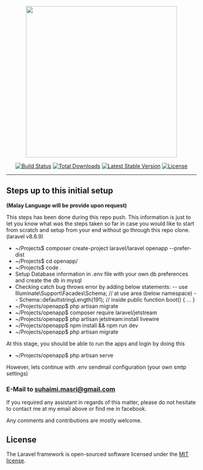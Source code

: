 <p align="center"><a href="https://laravel.com" target="_blank"><img src="https://raw.githubusercontent.com/laravel/art/master/logo-lockup/5%20SVG/2%20CMYK/1%20Full%20Color/laravel-logolockup-cmyk-red.svg" width="400"></a></p>

<p align="center">
<a href="https://travis-ci.org/laravel/framework"><img src="https://travis-ci.org/laravel/framework.svg" alt="Build Status"></a>
<a href="https://packagist.org/packages/laravel/framework"><img src="https://img.shields.io/packagist/dt/laravel/framework" alt="Total Downloads"></a>
<a href="https://packagist.org/packages/laravel/framework"><img src="https://img.shields.io/packagist/v/laravel/framework" alt="Latest Stable Version"></a>
<a href="https://packagist.org/packages/laravel/framework"><img src="https://img.shields.io/packagist/l/laravel/framework" alt="License"></a>
</p>

------

## Steps up to this initial setup 
**(Malay Language will be provide upon request)**

This steps has been done during this repo push. This information is just to let you know what was the steps taken so far in case you would like to start from scratch and setup from your end without go through this repo clone. (laravel v8.6.9)

- ~/Projects$ composer create-project laravel/laravel openapp --prefer-dist
- ~/Projects$ cd openapp/
- ~/Projects$ code .
- Setup Database information in .env file with your own db preferences and create the db in mysql
- Checking catch bug throws error by adding below statements:
-- use Illuminate\Support\Facades\Schema; // at use area (below namespace)
-- Schema::defaultstringLength(191); // inside public function boot() { ... }
- ~/Projects/openapp$ php artisan migrate
- ~/Projects/openapp$ composer require laravel/jetstream
- ~/Projects/openapp$ php artisan jetstream:install livewire
- ~/Projects/openapp$ npm install && npm run dev
- ~/Projects/openapp$ php artisan migrate

At this stage, you should be able to run the apps and login by doing this
- ~/Projects/openapp$ php artisan serve

However, lets continue with .env sendmail configuration (your own smtp settings)



### E-Mail to suhaimi.masri@gmail.com 

If you required any assistant in regards of this matter, please do not hesitate to contact me at my email above or find me in facebook.

Any comments and contributions are mostly welcome.

## License

The Laravel framework is open-sourced software licensed under the [MIT license](https://opensource.org/licenses/MIT).
